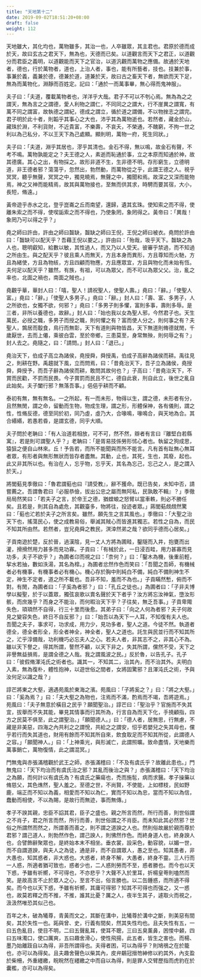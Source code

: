 ```yaml
---
title: "天地第十二"
date: 2019-09-02T18:51:20+08:00
draft: false
weight: 112
---
```




天地雖大，其化均也，萬物雖多，其治一也，人卒雖眾，其主君也。君原於德而成於天，故曰玄古之君天下，無為也，天德而已矣。以道觀言而天下之君正，以道觀分而君臣之義明，以道觀能而天下之官治，以道汎觀而萬物之應備。故通於天地者，德也，行於萬物者，道也，上治人者，事也，能有所藝者，技也。技兼於事，事兼於義，義兼於德，德兼於道，道兼於天，故曰古之畜天下者，無欲而天下足，無為而萬物化，淵靜而百姓定。記曰：「通於一而萬事畢，無心得而鬼神服」。


夫子曰：「夫道，覆載萬物者也，洋洋乎大哉。君子不可以不刳心焉。無為為之之謂天，無為言之之謂德，愛人利物之謂仁，不同同之之謂大，行不崖異之謂寬，有萬不同之謂富，故執德之謂紀，德成之謂立，循於道之謂備，不以物挫志之謂完。君子明於此十者，則韜乎其事心之大也，沛乎其為萬物逝也。若然者，藏金於山，藏珠於淵，不利貨財，不近貴富，不樂壽，不哀夭，不榮通，不醜窮，不拘一世之利以為己私分，不以王天下為己處顯。顯則明，萬物一府，死生同狀。」


夫子曰：「夫道，淵乎其居也，漻乎其清也。金石不得，無以鳴，故金石有聲，不考不鳴。萬物孰能定之？夫王德之人，素逝而恥通於事，立之本原而知通於神，故其德廣。其心之出，有物採之。故形非道不生，生非德不明。存形窮生，立德明道，非王德者邪？蕩蕩乎，忽然出，勃然動，而萬物從之乎，此謂王德之人。視乎冥冥，聽乎無聲，冥冥之中，獨見曉焉，無聲之中，獨聞和焉。故深之又深而能物焉，神之又神而能精焉，故其與萬物接也，至無而供其求，時騁而要其宿，大小，長短，脩遠。」


黃帝遊乎赤水之北，登乎崑崙之丘而南望，還歸，遺其玄珠。使知索之而不得，使離朱索之而不得，使喫詬索之而不得也，乃使象罔，象罔得之。黃帝曰：「異哉！象罔乃可以得之乎？」


堯之師曰許由，許由之師曰齧缺，齧缺之師曰王倪，王倪之師曰被衣。堯問於許由曰：「齧缺可以配天乎？吾藉王倪以要之。」許由曰：「殆哉，圾乎天下。齧缺之為人也，聰明叡知，給數以敏，其性過人，而又乃以人受天。彼審乎禁過，而不知過之所由生。與之配天乎？彼且乘人而無天，方且本身而異形，方且尊知而火馳，方且為緒使，方且為物絯，方且四顧而物應，方且應眾宜，方且與物化而未始有恆。夫何足以配天乎？雖然，有族，有祖，可以為眾父，而不可以為眾父父。治，亂之率也，北面之禍也，南面之賊也。」


堯觀乎華，華封人曰：「嘻，聖人！請祝聖人，使聖人壽。」堯曰：「辭。」「使聖人富。」堯曰：「辭。」「使聖人多男子。」堯曰：「辭。」封人曰：「壽、富、多男子，人之所欲也，女獨不欲，何邪？」堯曰：「多男子則多懼，富則多事，壽則多辱。是三者，非所以養德也，故辭。」封人曰：「始也我以女為聖人邪，今然君子也。天生萬民，必授之職，多男子而授之職，則何懼之有？富而使人分之，則何事之有？夫聖人，鶉居而鷇食，鳥行而無彰，天下有道則與物皆昌，天下無道則脩德就閒，千歲厭世，去而上僊，乘彼白雲，至於帝鄉，三患莫至，身常無殃，則何辱之有？」封人去之。堯隨之，曰：「請問。」封人曰：「退已。」


堯治天下，伯成子高立為諸侯，堯授舜，舜授禹，伯成子高辭為諸侯而耕。禹往見之，則耕在野。禹趨就下風，立而問焉，曰：「昔堯治天下，吾子立為諸侯，堯授舜，舜授予，而吾子辭為諸侯而耕，敢問其故何也？」子高曰：「昔堯治天下，不賞而民勸，不罰而民畏。今子賞罰而民且不仁，德自此衰，刑自此立，後世之亂自此始矣。夫子闔行邪？無落吾事。」俋俋乎耕而不顧。


泰初有無，無有無名。一之所起，有一而未形，物得以生，謂之德，未形者有分，且然無閒，謂之命，留動而生物，物成生理，謂之形，形體保神，各有儀則，謂之性，性脩反德，德至同於初，同乃虛，虛乃大，合喙鳴，喙鳴合，與天地為合。其合緡緡，若愚若昏，是謂玄德，同乎大順。


夫子問於老聃曰：「有人治道若相放，可不可，然不然，辯者有言曰『離堅白若縣寓』，若是則可謂聖人乎？」老聃曰：「是胥易技係勞形怵心者也。執留之狗成思，猿狙之便自山林來。丘！予告若，而所不能聞與而所不能言。凡有首有趾無心無耳者眾，有形者與無形無狀而皆存者盡無。其動，止也，其死，生也，其廢，起也。此又非其所以也。有治在人，忘乎物，忘乎天，其名為忘己，忘己之人，是之謂入於天。」


將閭葂見季徹曰：「魯君謂葂也曰『請受教』，辭不獲命。既已告矣，未知中否，請嘗薦之。吾謂魯君曰『必服恭儉，拔出公忠之屬而無阿私，民孰敢不輯』？」季徹局局然笑曰：「若夫子之言，於帝王之德，猶螳蜋之怒臂以當車軼，則必不勝任矣。且若是，則其自為處危，其觀臺多，物將往，投迹者眾。」蔣閭葂覤覤然驚曰：「葂也汒若於夫子之所言矣。雖然，願先生之言其風也。」季徹曰：「大聖之治天下也，搖蕩民心，使之成教易俗，舉滅其賊心而皆進其獨志。若性之自為，而民不知其所由然。若然者，豈兄堯舜之教民，溟涬然弟之哉？欲同乎德而心居矣。」


子貢南遊於楚，反於晉，過漢陰，見一丈人方將為圃畦，鑿隧而入井，抱甕而出灌，搰搰然用力甚多而見功寡。子貢曰：「有械於此，一日浸百畦，用力甚寡而見功多，夫子不欲乎？」為圃者卬而視之曰：「柰何？」曰：「鑿木為機，後重前輕，挈水若抽，數如泆湯，其名為槹。」為圃者忿然作色而笑曰：「吾聞之吾師，有機械者必有機事，有機事者必有機心。機心存於胸中則純白不備，純白不備則神生不定，神生不定者，道之所不載也。吾非不知，羞而不為也。」子貢瞞然慙，俯而不對。有閒，為圃者曰：「子奚為者邪？」曰：「孔丘之徒也。」為圃者曰：「子非夫博學以擬聖，於于以蓋眾，獨弦哀歌以賣名聲於天下者乎？汝方將忘汝神氣，墮汝形骸，而庶幾乎？而身之不能治，而何暇治天下乎？子往矣，無乏吾事。」子貢卑陬失色，頊頊然不自得，行三十里而後愈。其弟子曰：「向之人何為者邪？夫子何故見之變容失色，終日不自反邪？」曰：「始吾以為天下一人耳，不知復有夫人也。吾聞之夫子，事求可，功求成，用力少，見功多者，聖人之道。今徒不然。執道者德全，德全者形全，形全者神全，神全者，聖人之道也。託生與民並行而不知其所之，汒乎淳備哉，功利機巧必忘夫人之心。若夫人者，非其志不之，非其心不為。雖以天下譽之，得其所謂，謷然不顧，以天下非之，失其所謂，儻然不受，天下之非譽無益損焉，是謂全德之人哉。我之謂風波之民。」反於魯，以告孔子。孔子曰：「彼假脩渾沌氏之術者也。識其一，不知其二，治其內，而不治其外。夫明白入素，無為復朴，體性抱神，以遊世俗之間者，女將固驚邪？且渾沌氏之術，予與汝何足以識之哉？」


諄芒將東之大壑，適遇苑風於東海之濱。苑風曰：「子將奚之？」曰：「將之大壑。」曰：「奚為焉？」曰：「夫大壑之為物也，注焉而不滿，酌焉而不竭，吾將遊焉。」苑風曰：「夫子無意於橫目之民乎？願聞聖治。」諄芒曰：「聖治乎？官施而不失其宜，拔舉而不失其能，畢見其情事而行其所為，行言自為而天下化，手撓顧指，四方之民莫不俱至，此之謂聖治。」「願聞德人。」曰：「德人者，居無思，行無慮，不藏是非美惡，四海之內共利之之謂悅，共給之之謂安，怊乎若嬰兒之失其母也，儻乎若行而失其道也，財用有餘而不知其所自來，飲食取足而不知其所從，此謂德人之容。」「願聞神人。」曰：「上神乘光，與形滅亡，此謂照曠。致命盡情，天地樂而萬事銷亡，萬物復情，此之謂混冥。」


門無鬼與赤張滿稽觀於武王之師，赤張滿稽曰：「不及有虞氏乎？故離此患也。」門無鬼曰：「天下均治而有虞氏治之邪？其亂而後治之與？」赤張滿稽曰：「天下均治之為願，而何計以有虞氏為？有虞氏之藥瘍也，禿而施髢，病而求醫。孝子操藥以脩慈父，其色燋然，聖人羞之。至德之世，不尚賢，不使能，上如標枝，民如野鹿，端正而不知以為義，相愛而不知以為仁，實而不知以為忠，當而不知以為信，蠢動而相使，不以為賜，是故行而無迹，事而無傳。」


孝子不諛其親，忠臣不諂其君，臣子之盛也。親之所言而然，所行而善，則世俗謂之不肖子，君之所言而然，所行而善，則世俗謂之不肖臣。而未知此其必然邪？世俗之所謂然而然之，所謂善而善之，則不謂之道諛之人也。然則俗故嚴於親而尊於君邪？謂己道人，則勃然作色，謂己諛人，則怫然作色。而終身道人也，終身諛人也，合譬飾辭聚眾也，是終始本末不相坐。垂衣裳，設采色，動容貌，以媚一世，而不自謂道諛，與夫人之為徒，通是非，而不自謂眾人，愚之至也。知其愚者，非大愚也，知其惑者，非大惑也。大惑者，終身不解，大愚者，終身不靈。三人行而一人惑，所適者猶可致也，惑者少也，二人惑則勞而不至，惑者勝也。而今也以天下惑，予雖有祈嚮，不可得也，不亦悲乎？大聲不入於里耳，折楊皇荂則嗑然而笑。是故高言不止於眾人之心，至言不出，俗言勝也。以二缶鍾惑，而所適不得矣。而今也以天下惑，予雖有祈嚮，其庸可得邪？知其不可得也而强之，又一惑也，故莫若釋之而不推，不推，誰其比憂？厲之人，夜半生其子，遽取火而視之，汲汲然唯恐其似己也。


百年之木，破為犧尊，青黃而文之，其斷在溝中，比犧尊於溝中之斷，則美惡有間矣，其於失性一也。跖與曾、史，行義有間矣，然其失性均也。且夫失性有五，一曰五色亂目，使目不明，二曰五聲亂耳，使耳不聰，三曰五臭薰鼻，困惾中顙，四曰五味濁口，使口厲爽，五曰趣舍滑心，使性飛揚，此五者，皆生之害也。而楊、墨乃始離跂自以為得，非吾所謂得也。夫得者困，可以為得乎？則鳩鴞之在於籠也，亦可以為得矣。且夫趣舍聲色以柴其內，皮弁鷸冠搢笏紳修以約其外，內支盈於柴柵，外重纆繳，睆睆然在纆繳之中而自以為得，則是罪人交臂歷指而虎豹在於囊檻，亦可以為得矣。